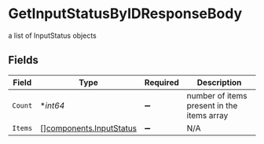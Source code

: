 # GetInputStatusByIDResponseBody

a list of InputStatus objects


## Fields

| Field                                                              | Type                                                               | Required                                                           | Description                                                        |
| ------------------------------------------------------------------ | ------------------------------------------------------------------ | ------------------------------------------------------------------ | ------------------------------------------------------------------ |
| `Count`                                                            | **int64*                                                           | :heavy_minus_sign:                                                 | number of items present in the items array                         |
| `Items`                                                            | [][components.InputStatus](../../models/components/inputstatus.md) | :heavy_minus_sign:                                                 | N/A                                                                |